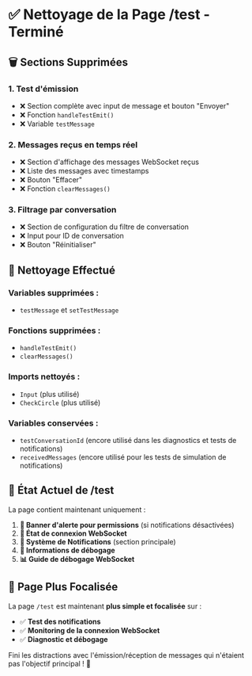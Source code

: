 # ✅ Nettoyage de la Page /test - Terminé

## 🗑️ Sections Supprimées

### 1. **Test d'émission**

- ❌ Section complète avec input de message et bouton "Envoyer"
- ❌ Fonction `handleTestEmit()`
- ❌ Variable `testMessage`

### 2. **Messages reçus en temps réel**

- ❌ Section d'affichage des messages WebSocket reçus
- ❌ Liste des messages avec timestamps
- ❌ Bouton "Effacer"
- ❌ Fonction `clearMessages()`

### 3. **Filtrage par conversation**

- ❌ Section de configuration du filtre de conversation
- ❌ Input pour ID de conversation
- ❌ Bouton "Réinitialiser"

## 🧹 Nettoyage Effectué

### Variables supprimées :

- `testMessage` et `setTestMessage`

### Fonctions supprimées :

- `handleTestEmit()`
- `clearMessages()`

### Imports nettoyés :

- `Input` (plus utilisé)
- `CheckCircle` (plus utilisé)

### Variables conservées :

- `testConversationId` (encore utilisé dans les diagnostics et tests de notifications)
- `receivedMessages` (encore utilisé pour les tests de simulation de notifications)

## 📱 État Actuel de /test

La page contient maintenant uniquement :

1. **🚨 Banner d'alerte pour permissions** (si notifications désactivées)
2. **🔌 État de connexion WebSocket**
3. **🔔 Système de Notifications** (section principale)
4. **🔧 Informations de débogage**
5. **📊 Guide de débogage WebSocket**

## 🎯 Page Plus Focalisée

La page `/test` est maintenant **plus simple et focalisée** sur :

- ✅ **Test des notifications**
- ✅ **Monitoring de la connexion WebSocket**
- ✅ **Diagnostic et débogage**

Fini les distractions avec l'émission/réception de messages qui n'étaient pas l'objectif principal ! 🎉
